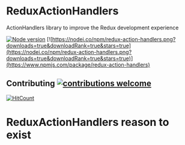 # ReduxActionHandlers
ActionHandlers library to improve the Redux development experience

[![Node version](https://img.shields.io/node/v/redux-action-handlers.svg?style=flat)](http://nodejs.org/download/)
[![https://nodei.co/npm/redux-action-handlers.png?downloads=true&downloadRank=true&stars=true](https://nodei.co/npm/redux-action-handlers.png?downloads=true&downloadRank=true&stars=true)](https://www.npmjs.com/package/redux-action-handlers)
## Contributing [![contributions welcome](https://img.shields.io/badge/contributions-welcome-brightgreen.svg?style=flat)](https://github.com/dwyl/esta/issues)
[![HitCount](https://hitt.herokuapp.com/sivael/ReduxActionHandlers.svg)](https://github.com/sivael/ReduxActionHandlers)

# ReduxActionHandlers reason to exist
